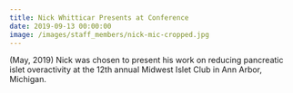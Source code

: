 ```yaml
---
title: Nick Whitticar Presents at Conference
date: 2019-09-13 00:00:00
image: /images/staff_members/nick-mic-cropped.jpg
---
```


(May, 2019) Nick was chosen to present his work on reducing pancreatic islet overactivity at the 12th annual Midwest Islet Club in Ann Arbor, Michigan.
